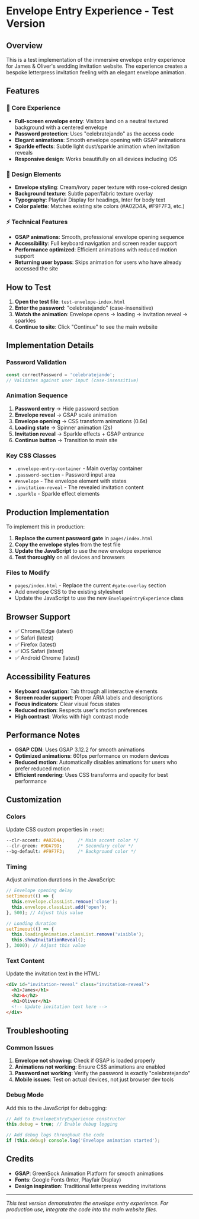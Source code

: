 # Envelope Entry Experience - Test Version

## Overview

This is a test implementation of the immersive envelope entry experience for James & Oliver's wedding invitation website. The experience creates a bespoke letterpress invitation feeling with an elegant envelope animation.

## Features

### 🎯 Core Experience
- **Full-screen envelope entry**: Visitors land on a neutral textured background with a centered envelope
- **Password protection**: Uses "celebratejando" as the access code
- **Elegant animations**: Smooth envelope opening with GSAP animations
- **Sparkle effects**: Subtle light dust/sparkle animation when invitation reveals
- **Responsive design**: Works beautifully on all devices including iOS

### 🎨 Design Elements
- **Envelope styling**: Cream/ivory paper texture with rose-colored design
- **Background texture**: Subtle paper/fabric texture overlay
- **Typography**: Playfair Display for headings, Inter for body text
- **Color palette**: Matches existing site colors (#A02D4A, #F9F7F3, etc.)

### ⚡ Technical Features
- **GSAP animations**: Smooth, professional envelope opening sequence
- **Accessibility**: Full keyboard navigation and screen reader support
- **Performance optimized**: Efficient animations with reduced motion support
- **Returning user bypass**: Skips animation for users who have already accessed the site

## How to Test

1. **Open the test file**: `test-envelope-index.html`
2. **Enter the password**: "celebratejando" (case-insensitive)
3. **Watch the animation**: Envelope opens → loading → invitation reveal → sparkles
4. **Continue to site**: Click "Continue" to see the main website

## Implementation Details

### Password Validation
```javascript
const correctPassword = 'celebratejando';
// Validates against user input (case-insensitive)
```

### Animation Sequence
1. **Password entry** → Hide password section
2. **Envelope reveal** → GSAP scale animation
3. **Envelope opening** → CSS transform animations (0.6s)
4. **Loading state** → Spinner animation (2s)
5. **Invitation reveal** → Sparkle effects + GSAP entrance
6. **Continue button** → Transition to main site

### Key CSS Classes
- `.envelope-entry-container` - Main overlay container
- `.password-section` - Password input area
- `#envelope` - The envelope element with states
- `.invitation-reveal` - The revealed invitation content
- `.sparkle` - Sparkle effect elements

## Production Implementation

To implement this in production:

1. **Replace the current password gate** in `pages/index.html`
2. **Copy the envelope styles** from the test file
3. **Update the JavaScript** to use the new envelope experience
4. **Test thoroughly** on all devices and browsers

### Files to Modify
- `pages/index.html` - Replace the current `#gate-overlay` section
- Add envelope CSS to the existing stylesheet
- Update the JavaScript to use the new `EnvelopeEntryExperience` class

## Browser Support

- ✅ Chrome/Edge (latest)
- ✅ Safari (latest)
- ✅ Firefox (latest)
- ✅ iOS Safari (latest)
- ✅ Android Chrome (latest)

## Accessibility Features

- **Keyboard navigation**: Tab through all interactive elements
- **Screen reader support**: Proper ARIA labels and descriptions
- **Focus indicators**: Clear visual focus states
- **Reduced motion**: Respects user's motion preferences
- **High contrast**: Works with high contrast mode

## Performance Notes

- **GSAP CDN**: Uses GSAP 3.12.2 for smooth animations
- **Optimized animations**: 60fps performance on modern devices
- **Reduced motion**: Automatically disables animations for users who prefer reduced motion
- **Efficient rendering**: Uses CSS transforms and opacity for best performance

## Customization

### Colors
Update CSS custom properties in `:root`:
```css
--clr-accent: #A02D4A;     /* Main accent color */
--clr-green: #9DA79D;      /* Secondary color */
--bg-default: #F9F7F3;     /* Background color */
```

### Timing
Adjust animation durations in the JavaScript:
```javascript
// Envelope opening delay
setTimeout(() => {
  this.envelope.classList.remove('close');
  this.envelope.classList.add('open');
}, 500); // Adjust this value

// Loading duration
setTimeout(() => {
  this.loadingAnimation.classList.remove('visible');
  this.showInvitationReveal();
}, 3000); // Adjust this value
```

### Text Content
Update the invitation text in the HTML:
```html
<div id="invitation-reveal" class="invitation-reveal">
  <h1>James</h1>
  <h2>&</h2>
  <h1>Oliver</h1>
  <!-- Update invitation text here -->
</div>
```

## Troubleshooting

### Common Issues
1. **Envelope not showing**: Check if GSAP is loaded properly
2. **Animations not working**: Ensure CSS animations are enabled
3. **Password not working**: Verify the password is exactly "celebratejando"
4. **Mobile issues**: Test on actual devices, not just browser dev tools

### Debug Mode
Add this to the JavaScript for debugging:
```javascript
// Add to EnvelopeEntryExperience constructor
this.debug = true; // Enable debug logging

// Add debug logs throughout the code
if (this.debug) console.log('Envelope animation started');
```

## Credits

- **GSAP**: GreenSock Animation Platform for smooth animations
- **Fonts**: Google Fonts (Inter, Playfair Display)
- **Design inspiration**: Traditional letterpress wedding invitations

---

*This test version demonstrates the envelope entry experience. For production use, integrate the code into the main website files.*

